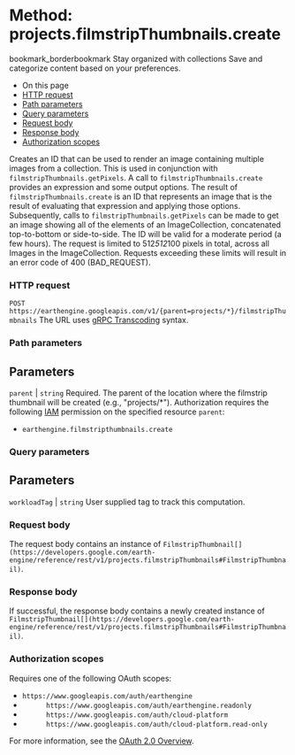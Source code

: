  
#  Method: projects.filmstripThumbnails.create 
bookmark_borderbookmark Stay organized with collections  Save and categorize content based on your preferences. 
  * On this page
  * [HTTP request](https://developers.google.com/earth-engine/reference/rest/v1/projects.filmstripThumbnails/create#http-request)
  * [Path parameters](https://developers.google.com/earth-engine/reference/rest/v1/projects.filmstripThumbnails/create#path-parameters)
  * [Query parameters](https://developers.google.com/earth-engine/reference/rest/v1/projects.filmstripThumbnails/create#query-parameters)
  * [Request body](https://developers.google.com/earth-engine/reference/rest/v1/projects.filmstripThumbnails/create#request-body)
  * [Response body](https://developers.google.com/earth-engine/reference/rest/v1/projects.filmstripThumbnails/create#response-body)
  * [Authorization scopes](https://developers.google.com/earth-engine/reference/rest/v1/projects.filmstripThumbnails/create#authorization-scopes)


Creates an ID that can be used to render an image containing multiple images from a collection.
This is used in conjunction with `filmstripThumbnails.getPixels`. A call to `filmstripThumbnails.create` provides an expression and some output options. The result of `filmstripThumbnails.create` is an ID that represents an image that is the result of evaluating that expression and applying those options. Subsequently, calls to `filmstripThumbnails.getPixels` can be made to get an image showing all of the elements of an ImageCollection, concatenated top-to-bottom or side-to-side. The ID will be valid for a moderate period (a few hours).
The request is limited to 512*512*100 pixels in total, across all Images in the ImageCollection. Requests exceeding these limits will result in an error code of 400 (BAD_REQUEST).
### HTTP request
`POST https://earthengine.googleapis.com/v1/{parent=projects/*}/filmstripThumbnails`
The URL uses [gRPC Transcoding](https://google.aip.dev/127) syntax.
### Path parameters
Parameters  
---  
`parent` |  `string` Required. The parent of the location where the filmstrip thumbnail will be created (e.g., "projects/*"). Authorization requires the following [IAM](https://cloud.google.com/iam/docs/) permission on the specified resource `parent`:
  * `earthengine.filmstripthumbnails.create`

  
### Query parameters
Parameters  
---  
`workloadTag` |  `string` User supplied tag to track this computation.  
### Request body
The request body contains an instance of `FilmstripThumbnail[](https://developers.google.com/earth-engine/reference/rest/v1/projects.filmstripThumbnails#FilmstripThumbnail)`.
### Response body
If successful, the response body contains a newly created instance of `FilmstripThumbnail[](https://developers.google.com/earth-engine/reference/rest/v1/projects.filmstripThumbnails#FilmstripThumbnail)`.
### Authorization scopes
Requires one of the following OAuth scopes:
  * `https://www.googleapis.com/auth/earthengine`
  * `      https://www.googleapis.com/auth/earthengine.readonly`
  * `      https://www.googleapis.com/auth/cloud-platform`
  * `      https://www.googleapis.com/auth/cloud-platform.read-only`


For more information, see the [OAuth 2.0 Overview](https://developers.google.com/identity/protocols/OAuth2).
